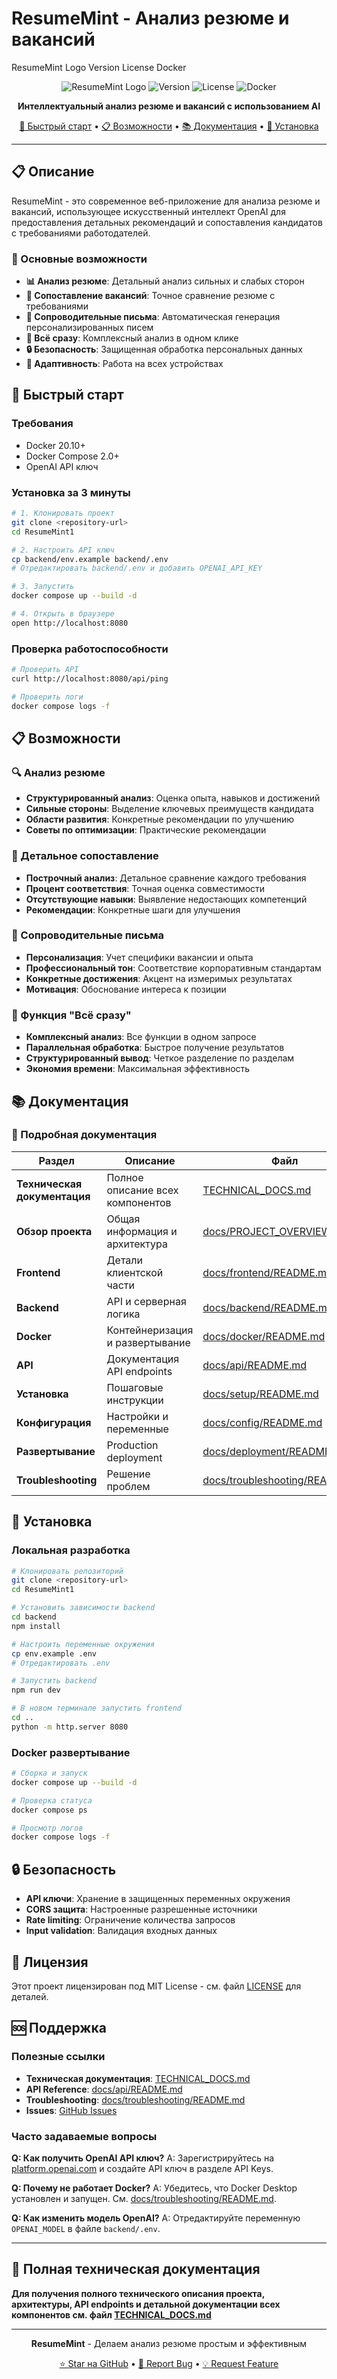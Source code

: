 # ResumeMint - Анализ резюме и вакансий

<!-- Vercel deployment update - PDF parsing support added -->
<!-- Force update: serverless /api/parse function -->
ResumeMint Logo Version License Docker

<div align="center">

![ResumeMint Logo](https://img.shields.io/badge/ResumeMint-AI%20Powered-blue?style=for-the-badge&logo=openai)
![Version](https://img.shields.io/badge/version-1.0.0-green?style=for-the-badge)
![License](https://img.shields.io/badge/license-MIT-blue?style=for-the-badge)
![Docker](https://img.shields.io/badge/Docker-Ready-blue?style=for-the-badge&logo=docker)

**Интеллектуальный анализ резюме и вакансий с использованием AI**

[🚀 Быстрый старт](#-быстрый-старт) • [📋 Возможности](#-возможности) • [📚 Документация](#-документация) • [🔧 Установка](#-установка)

</div>

---

## 📋 Описание

ResumeMint - это современное веб-приложение для анализа резюме и вакансий, использующее искусственный интеллект OpenAI для предоставления детальных рекомендаций и сопоставления кандидатов с требованиями работодателей.

### 🎯 Основные возможности

- **📊 Анализ резюме**: Детальный анализ сильных и слабых сторон
- **🎯 Сопоставление вакансий**: Точное сравнение резюме с требованиями
- **📝 Сопроводительные письма**: Автоматическая генерация персонализированных писем
- **🚀 Всё сразу**: Комплексный анализ в одном клике
- **🔒 Безопасность**: Защищенная обработка персональных данных
- **📱 Адаптивность**: Работа на всех устройствах

## 🚀 Быстрый старт

### Требования
- Docker 20.10+
- Docker Compose 2.0+
- OpenAI API ключ

### Установка за 3 минуты

```bash
# 1. Клонировать проект
git clone <repository-url>
cd ResumeMint1

# 2. Настроить API ключ
cp backend/env.example backend/.env
# Отредактировать backend/.env и добавить OPENAI_API_KEY

# 3. Запустить
docker compose up --build -d

# 4. Открыть в браузере
open http://localhost:8080
```

### Проверка работоспособности

```bash
# Проверить API
curl http://localhost:8080/api/ping

# Проверить логи
docker compose logs -f
```

## 📋 Возможности

### 🔍 Анализ резюме
- **Структурированный анализ**: Оценка опыта, навыков и достижений
- **Сильные стороны**: Выделение ключевых преимуществ кандидата
- **Области развития**: Конкретные рекомендации по улучшению
- **Советы по оптимизации**: Практические рекомендации

### 🎯 Детальное сопоставление
- **Построчный анализ**: Детальное сравнение каждого требования
- **Процент соответствия**: Точная оценка совместимости
- **Отсутствующие навыки**: Выявление недостающих компетенций
- **Рекомендации**: Конкретные шаги для улучшения

### 📝 Сопроводительные письма
- **Персонализация**: Учет специфики вакансии и опыта
- **Профессиональный тон**: Соответствие корпоративным стандартам
- **Конкретные достижения**: Акцент на измеримых результатах
- **Мотивация**: Обоснование интереса к позиции

### 🚀 Функция "Всё сразу"
- **Комплексный анализ**: Все функции в одном запросе
- **Параллельная обработка**: Быстрое получение результатов
- **Структурированный вывод**: Четкое разделение по разделам
- **Экономия времени**: Максимальная эффективность

## 📚 Документация

### 📖 Подробная документация

| Раздел | Описание | Файл |
|--------|----------|------|
| **Техническая документация** | Полное описание всех компонентов | [TECHNICAL_DOCS.md](TECHNICAL_DOCS.md) |
| **Обзор проекта** | Общая информация и архитектура | [docs/PROJECT_OVERVIEW.md](docs/PROJECT_OVERVIEW.md) |
| **Frontend** | Детали клиентской части | [docs/frontend/README.md](docs/frontend/README.md) |
| **Backend** | API и серверная логика | [docs/backend/README.md](docs/backend/README.md) |
| **Docker** | Контейнеризация и развертывание | [docs/docker/README.md](docs/docker/README.md) |
| **API** | Документация API endpoints | [docs/api/README.md](docs/api/README.md) |
| **Установка** | Пошаговые инструкции | [docs/setup/README.md](docs/setup/README.md) |
| **Конфигурация** | Настройки и переменные | [docs/config/README.md](docs/config/README.md) |
| **Развертывание** | Production deployment | [docs/deployment/README.md](docs/deployment/README.md) |
| **Troubleshooting** | Решение проблем | [docs/troubleshooting/README.md](docs/troubleshooting/README.md) |

## 🔧 Установка

### Локальная разработка

```bash
# Клонировать репозиторий
git clone <repository-url>
cd ResumeMint1

# Установить зависимости backend
cd backend
npm install

# Настроить переменные окружения
cp env.example .env
# Отредактировать .env

# Запустить backend
npm run dev

# В новом терминале запустить frontend
cd ..
python -m http.server 8080
```

### Docker развертывание

```bash
# Сборка и запуск
docker compose up --build -d

# Проверка статуса
docker compose ps

# Просмотр логов
docker compose logs -f
```

## 🔒 Безопасность

- **API ключи**: Хранение в защищенных переменных окружения
- **CORS защита**: Настроенные разрешенные источники
- **Rate limiting**: Ограничение количества запросов
- **Input validation**: Валидация входных данных

## 📄 Лицензия

Этот проект лицензирован под MIT License - см. файл [LICENSE](LICENSE) для деталей.

## 🆘 Поддержка

### Полезные ссылки

- **Техническая документация**: [TECHNICAL_DOCS.md](TECHNICAL_DOCS.md)
- **API Reference**: [docs/api/README.md](docs/api/README.md)
- **Troubleshooting**: [docs/troubleshooting/README.md](docs/troubleshooting/README.md)
- **Issues**: [GitHub Issues](https://github.com/your-repo/issues)

### Часто задаваемые вопросы

**Q: Как получить OpenAI API ключ?**
A: Зарегистрируйтесь на [platform.openai.com](https://platform.openai.com) и создайте API ключ в разделе API Keys.

**Q: Почему не работает Docker?**
A: Убедитесь, что Docker Desktop установлен и запущен. См. [docs/troubleshooting/README.md](docs/troubleshooting/README.md).

**Q: Как изменить модель OpenAI?**
A: Отредактируйте переменную `OPENAI_MODEL` в файле `backend/.env`.

---

## 📖 Полная техническая документация

**Для получения полного технического описания проекта, архитектуры, API endpoints и детальной документации всех компонентов см. файл [TECHNICAL_DOCS.md](TECHNICAL_DOCS.md)**

---

<div align="center">

**ResumeMint** - Делаем анализ резюме простым и эффективным

[⭐ Star на GitHub](https://github.com/your-repo) • [🐛 Report Bug](https://github.com/your-repo/issues) • [💡 Request Feature](https://github.com/your-repo/issues)

</div>
